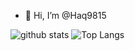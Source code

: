 - 👋 Hi, I’m @Haq9815

<!---
Haq9815/Haq9815 is a ✨ special ✨ repository because its `README.md` (this file) appears on your GitHub profile.
You can click the Preview link to take a look at your changes.
--->
![github stats](https://github-readme-stats.vercel.app/api?username=Haq9815&)
![Top Langs](https://github-readme-stats.vercel.app/api/top-langs/?username=Haq9815&langs_count=4)


